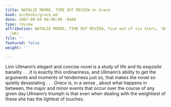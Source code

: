 ```yaml
---
title: NATALIE MOORE, TIME OUT REVIEW on Grace
book: en/books/grace.md
date: 2007-09-04 00:00:00 -0400
type: review
attribution: NATALIE MOORE, TIME OUT REVIEW, five out of six stars, 'Book of the Week'
  (UK)
file: ''
featured: false
weight: ''

---
```

Linn Ullmann’s elegant and concise novel is a study of life and its exquisite banality . . .it is exactly this ordinariness, and Ullmann’s ability to get the arguments and moments of tenderness just so, that makes the novel so quietly devastating . . . _Grace_ is, in a sense , about what happens in between, the major and minor events that occur over the course of any given day.Ullmann’s triumph is that even when dealing with the weightiest of these she has the lightest of touches.